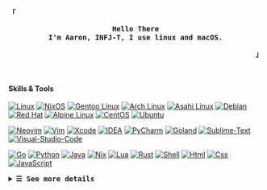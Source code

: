 <p align="left"><strong><samp>「</samp></strong></p>
  <p align="center">
    <samp>
      <b>
        Hello There
      <br>
        I'm Aaron, INFJ-T, I use linux and macOS.
      </b>
    </samp>
  </p>
<p align="right"><strong><samp>」</samp></strong></p>
<br>

#### Skills & Tools

<!-- Badges List: https://github.com/alexandresanlim/Badges4-README.md-Profile -->
<!-- Badges Search: https://github.com/Aveek-Saha/GitHub-Profile-Badges -->

[![Linux](https://img.shields.io/badge/Linux-FCC624?&logo=linux&logoColor=black)](https://github.com/torvalds/linux)
[![NixOS](https://img.shields.io/badge/NixOS-5277C3.svg?&logo=NixOS&logoColor=white)](https://github.com/NixOS)
[![Gentoo Linux](https://img.shields.io/badge/Gentoo-54487A.svg?&logo=Gentoo&logoColor=white)](https://github.com/gentoo)
[![Arch Linux](https://img.shields.io/badge/Arch%20Linux-1793D1.svg?&logo=Arch-Linux&logoColor=white)](https://github.com/archlinux)
[![Asahi Linux](https://img.shields.io/badge/Asahi%20Linux-A61200.svg?&logo=Asahi-Linux&logoColor=white)](https://github.com/AsahiLinux)
[![Debian](https://img.shields.io/badge/Debian-A81D33.svg?&logo=Debian&logoColor=white)](https://github.com/Debian)
[![Red Hat](https://img.shields.io/badge/Red%20Hat-EE0000.svg?&logo=Red-Hat&logoColor=white)](https://github.com/RedHatOfficial)
[![Alpine Linux](https://img.shields.io/badge/Alpine%20Linux-0D597F.svg?&logo=Alpine-Linux&logoColor=white)](https://github.com/alpinelinux)
[![CentOS](https://img.shields.io/badge/CentOS-262577.svg?&logo=CentOS&logoColor=white)](https://github.com/CentOS)
[![Ubuntu](https://img.shields.io/badge/Ubuntu-E95420.svg?&logo=Ubuntu&logoColor=white)](https://github.com/ubuntu)

[![Neovim](https://img.shields.io/badge/Neovim-57A143.svg?&logo=Neovim&logoColor=white)](https://github.com/neovim)
[![Vim](https://img.shields.io/badge/Vim-019733.svg?&logo=Vim&logoColor=white)](https://www.vim.org/)
[![Xcode](https://img.shields.io/badge/Xcode-147EFB.svg?&logo=Xcode&logoColor=white)](https://developer.apple.com/xcode/)
[![IDEA](https://img.shields.io/badge/IntelliJ%20IDEA-000000.svg?&logo=IntelliJ-IDEA&logoColor=white)](https://www.jetbrains.com)
[![PyCharm](https://img.shields.io/badge/PyCharm-000000.svg?&logo=PyCharm&logoColor=white)](https://www.jetbrains.com/)
[![Goland](https://img.shields.io/badge/GoLand-000000.svg?&logo=GoLand&logoColor=white)](https://www.jetbrains.com/)
[![Sublime-Text](https://img.shields.io/badge/Sublime%20Text-FF9800.svg?&logo=Sublime-Text&logoColor=white)](https://www.sublimetext.com/)
[![Visual-Studio-Code](https://img.shields.io/badge/Visual%20Studio%20Code-007ACC.svg?&logo=Visual-Studio-Code&logoColor=white)](https://code.visualstudio.com/)

[![Go](https://img.shields.io/badge/Go-00ADD8.svg?&logo=Go&logoColor=white)]()
[![Python](https://img.shields.io/badge/Python-3776AB.svg?&logo=Python&logoColor=white)](https://go.dev/)
[![Java](https://img.shields.io/badge/Java-FF9800.svg?&logo=coffeescript&logoColor=white)](https://www.java.com/)
[![Nix](https://img.shields.io/badge/Nix-5277C3?&logo=NixOS&logoColor=white)](https://nixos.org/)
[![Lua](https://img.shields.io/badge/Lua-2C2D72.svg?&logo=Lua&logoColor=white)](https://www.lua.org/)
[![Rust](https://img.shields.io/badge/Rust-000000.svg?&logo=Rust&logoColor=white)](https://www.rust-lang.org/)
[![Shell](https://img.shields.io/badge/Shell-FFD500.svg?&logo=Shell&logoColor=black)](https://en.wikipedia.org/wiki/Shell_script)
[![Html](https://img.shields.io/badge/HTML5-E34F26.svg?&logo=HTML5&logoColor=white)](https://www.w3schools.com/html/)
[![Css](https://img.shields.io/badge/CSS3-1572B6.svg?&logo=CSS3&logoColor=white)](https://www.w3schools.com/css/)
[![JavaScript](https://img.shields.io/badge/JavaScript-F7DF1E.svg?&logo=JavaScript&logoColor=black)](https://www.w3schools.com/js/)


<details>
<summary><samp><b>&#9776; See more details</b></samp></summary>
  </summary>

  <!-- Github Trophy -->
  <div align="center">
  <table>
  <tr>
    
  <td><a href="#--------"><img align="center" alt="GitHub Trophy" src="https://streak-stats.demolab.com?user=27Aaron&theme=nord&hide_border=true&border_radius=20&background=20212C"></a></td>
  </tr>
  </table>
  </div>

  <!-- Github Stats -->
  <div align="center">
  <table>
  <tr>
  <td><a href="#--------"><img height="137px" align="center" alt="GitHub Stats" src="https://github-readme-stats.vercel.app/api?username=27Aaron&count_private=true&show_icons=true&border_radius=20&include_all_commits=true&line_height=21&hide_border=true&bg_color=20212C&text_color=81A1C1&title_color=81A1C1&icon_color=58a6ff"/></a></td>
  <td><a href="#--------"><img height="137px" align="center" alt="Top Language" src="https://github-readme-stats.vercel.app/api/top-langs/?username=27Aaron&layout=compact&line_height=21&border_radius=20&hide_border=true&bg_color=20212C&text_color=81A1C1&title_color=81A1C1&icon_color=58a6ff"/></a></td>
  </tr>
  </table>
  </div>

  <!-- Contribution Snake -->
  <div align="center">
  <table>
  <tr>
  <td><a href="#--------"><img align="center" alt="Contribution Snake" src="./assets/snake/github-contribution-grid-snake-dark.svg"></a></td>
  </tr>
  </table>
  </div>

## Weekly Activity Summary
<!--START_SECTION:waka-->
**🐱 My GitHub Data** 

> 📦 75.7 kB Used in GitHub's Storage 
 > 
> 🏆 603 Contributions in the Year 2025
 > 
> 🚫 Not Opted to Hire
 > 
> 📜 20 Public Repositories 
 > 
> 🔑 18 Private Repositories 
 > 
**I'm an Early 🐤** 

```text
🌞 Morning                790 commits         █████░░░░░░░░░░░░░░░░░░░░   18.91 % 
🌆 Daytime                1453 commits        █████████░░░░░░░░░░░░░░░░   34.78 % 
🌃 Evening                1574 commits        █████████░░░░░░░░░░░░░░░░   37.67 % 
🌙 Night                  361 commits         ██░░░░░░░░░░░░░░░░░░░░░░░   08.64 % 
```
📅 **I'm Most Productive on Thursday** 

```text
Monday                   647 commits         ████░░░░░░░░░░░░░░░░░░░░░   15.49 % 
Tuesday                  528 commits         ███░░░░░░░░░░░░░░░░░░░░░░   12.64 % 
Wednesday                598 commits         ████░░░░░░░░░░░░░░░░░░░░░   14.31 % 
Thursday                 660 commits         ████░░░░░░░░░░░░░░░░░░░░░   15.80 % 
Friday                   643 commits         ████░░░░░░░░░░░░░░░░░░░░░   15.39 % 
Saturday                 528 commits         ███░░░░░░░░░░░░░░░░░░░░░░   12.64 % 
Sunday                   574 commits         ███░░░░░░░░░░░░░░░░░░░░░░   13.74 % 
```


📊 **This Week I Spent My Time On** 

```text
💬 Programming Languages: 
No Activity Tracked This Week

🔥 Editors: 
No Activity Tracked This Week

💻 Operating System: 
No Activity Tracked This Week
```

**I Mostly Code in Nix** 

```text
Nix                      11 repos            ███████████░░░░░░░░░░░░░░   42.31 % 
HTML                     5 repos             █████░░░░░░░░░░░░░░░░░░░░   19.23 % 
JavaScript               3 repos             ███░░░░░░░░░░░░░░░░░░░░░░   11.54 % 
TypeScript               1 repo              █░░░░░░░░░░░░░░░░░░░░░░░░   03.85 % 
Just                     1 repo              █░░░░░░░░░░░░░░░░░░░░░░░░   03.85 % 
```



**Timeline**

![Lines of Code chart](https://raw.githubusercontent.com/27Aaron/27Aaron/main/assets/bar_graph.png)


<!--END_SECTION:waka-->

  </details>
  </div>
  
</details>